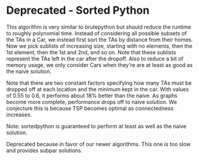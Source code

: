 # Deprecated - Sorted Python

This algorithm is very similar to brutepython but should reduce the runtime to roughly polynomial time. Instead of considering all possible subsets of the TAs in a Car, we instead first sort the TAs by distance from their homes. Now we pick sublists of increasing size, starting with no elements, then the 1st element, then the 1st and 2nd, and so on. Note that these sublists represent the TAs left in the car after the dropoff. Also to reduce a bit of memory usage, we only consider Cars when they're are at least as good as the naive solution.

Note that there are two constant factors specifying how many TAs must be dropped off at each location and the minimum kept in the car. With values of 0.55 to 0.6, it performs about 18% better than the naive. As graphs become more complete, performance drops off to naive solution. We conjecture this is because TSP becomes optimal as connectedness increases.

Note: sortedpython is guaranteed to perform at least as well as the naive solution.

Deprecated because in favor of our newer algorithms. This one is too slow and provides subpar solutions.